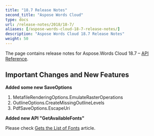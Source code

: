 ```yaml
---
title: "18.7 Release Notes"
second_title: "Aspose Words Cloud"
type: docs
url: /release-notes/2018/18-7/
aliases: [/aspose-words-cloud-18-7-release-notes/]
description: "Aspose Words Cloud 18.7 Release Notes"
weight: 50
---
```


The page contains release notes for Aspose.Words Cloud 18.7 – [API Reference](https://apireference.aspose.cloud/words/).

## Important Changes and New Features

**Added some new SaveOptions**

1. MetafileRenderingOptions.EmulateRasterOperations
1. OutlineOptions.CreateMissingOutlineLevels
1. PdfSaveOptions.EscapeUri

**Added new API "GetAvailableFonts"**

Please check [Gets the List of Fonts](/words/fonts/gets-the-list-of-fonts/) article.
